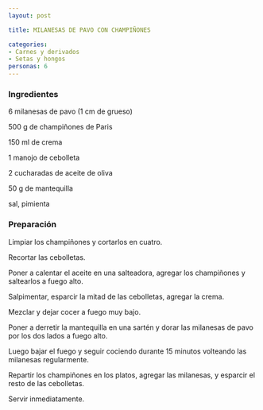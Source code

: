 ```yaml
---
layout: post

title: MILANESAS DE PAVO CON CHAMPIÑONES

categories:
- Carnes y derivados
- Setas y hongos
personas: 6 
---
```


<h3>Ingredientes</h3>
6 milanesas de pavo (1 cm de grueso)

500 g de champiñones de Paris

150 ml de crema

1 manojo de cebolleta

2 cucharadas de aceite de oliva

50 g de mantequilla

sal, pimienta

<h3>Preparación</h3>
Limpiar los champiñones y cortarlos en cuatro.

Recortar las cebolletas.

Poner a calentar el aceite en una salteadora, agregar los champiñones y saltearlos a fuego alto.

Salpimentar, esparcir la mitad de las cebolletas, agregar la crema.

Mezclar y dejar cocer a fuego muy bajo.

Poner a derretir la mantequilla en una sartén y dorar las milanesas de pavo por los dos lados a fuego alto.

Luego bajar el fuego y seguir cociendo durante 15 minutos volteando las milanesas regularmente.

Repartir los champiñones en los platos, agregar las milanesas, y esparcir el resto de las cebolletas.

Servir inmediatamente.